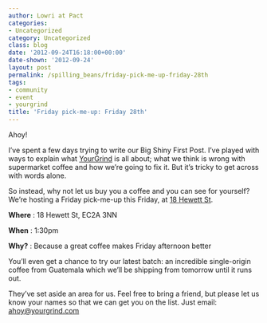 ```yaml
---
author: Lowri at Pact
categories:
- Uncategorized
category: Uncategorized
class: blog
date: '2012-09-24T16:18:00+00:00'
date-shown: '2012-09-24'
layout: post
permalink: /spilling_beans/friday-pick-me-up-friday-28th
tags:
- community
- event
- yourgrind
title: 'Friday pick-me-up: Friday 28th'
---
```


Ahoy!

I’ve spent a few days trying to write our Big Shiny First Post. I’ve played
with ways to explain what [YourGrind](http://www.yourgrind.com) is all about;
what we think is wrong with supermarket coffee and how we’re going to fix it.
But it’s tricky to get across with words alone.

So instead, why not let us buy you a coffee and you can see for yourself?
We’re hosting a Friday pick-me-up this Friday, at [18 Hewett
St](http://www.18hewettstreet.co.uk/).

**Where** : 18 Hewett St, EC2A 3NN

**When** : 1:30pm

**Why?** : Because a great coffee makes Friday afternoon better

You’ll even get a chance to try our latest batch: an incredible single-origin
coffee from Guatemala which we’ll be shipping from tomorrow until it runs out.

They’ve set aside an area for us. Feel free to bring a friend, but please let
us know your names so that we can get you on the list. Just email:
[ahoy@yourgrind.com](mailto:ahoy@yourgrind.com)